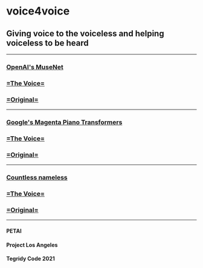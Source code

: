 # voice4voice
## Giving voice to the voiceless and helping voiceless to be heard

***

### [OpenAI's MuseNet](https://openai.com/blog/musenet/)

### [=The Voice=](https://soundcloud.com/aleksandr-sigalov-61/sets/singing-euterpe)

### [=Original=](https://soundcloud.com/aleksandr-sigalov-61/sets/euterpe-openai-musenet-artificial-intelligence-tribute)

***

### [Google's Magenta Piano Transformers](https://magenta.tensorflow.org/piano-transformer)

### [=The Voice=](https://soundcloud.com/aleksandr-sigalov-61/sets/google-piano-transformer)

### [=Original=](https://magenta.github.io/listen-to-transformer/)

***

### [Countless nameless](https://github.com/topics/music-generation)

### [=The Voice=](https://soundcloud.com/aleksandr-sigalov-61/optimus-virtuoso-3-musenet-1)

### [=Original=](https://github.com/topics/music-generation)

***

#### PETAI
#### Project Los Angeles
#### Tegridy Code 2021
